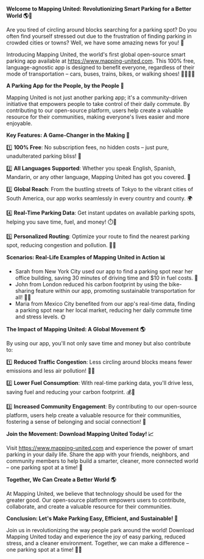 **Welcome to Mapping United: Revolutionizing Smart Parking for a Better World 🌎🚗**

Are you tired of circling around blocks searching for a parking spot? Do you often find yourself stressed out due to the frustration of finding parking in crowded cities or towns? Well, we have some amazing news for you! 🙌

Introducing Mapping United, the world's first global open-source smart parking app available at https://www.mapping-united.com. This 100% free, language-agnostic app is designed to benefit everyone, regardless of their mode of transportation – cars, buses, trains, bikes, or walking shoes! 🚶‍♀️🚴‍♂️

**A Parking App for the People, by the People 🌟**

Mapping United is not just another parking app; it's a community-driven initiative that empowers people to take control of their daily commute. By contributing to our open-source platform, users help create a valuable resource for their communities, making everyone's lives easier and more enjoyable.

**Key Features: A Game-Changer in the Making 🤯**

1️⃣ **100% Free**: No subscription fees, no hidden costs – just pure, unadulterated parking bliss! 🙌

2️⃣ **All Languages Supported**: Whether you speak English, Spanish, Mandarin, or any other language, Mapping United has got you covered. 💬

3️⃣ **Global Reach**: From the bustling streets of Tokyo to the vibrant cities of South America, our app works seamlessly in every country and county. 🌍

4️⃣ **Real-Time Parking Data**: Get instant updates on available parking spots, helping you save time, fuel, and money! ⏱️💸

5️⃣ **Personalized Routing**: Optimize your route to find the nearest parking spot, reducing congestion and pollution. 🚗🌟

**Scenarios: Real-Life Examples of Mapping United in Action 📊**

* Sarah from New York City used our app to find a parking spot near her office building, saving 30 minutes of driving time and $10 in fuel costs. 💸
* John from London reduced his carbon footprint by using the bike-sharing feature within our app, promoting sustainable transportation for all! 🚴‍♂️
* Maria from Mexico City benefited from our app's real-time data, finding a parking spot near her local market, reducing her daily commute time and stress levels. 🌞

**The Impact of Mapping United: A Global Movement 🌎**

By using our app, you'll not only save time and money but also contribute to:

1️⃣ **Reduced Traffic Congestion**: Less circling around blocks means fewer emissions and less air pollution! 🚮🌿

2️⃣ **Lower Fuel Consumption**: With real-time parking data, you'll drive less, saving fuel and reducing your carbon footprint. 💰🌟

3️⃣ **Increased Community Engagement**: By contributing to our open-source platform, users help create a valuable resource for their communities, fostering a sense of belonging and social connection! 🤝

**Join the Movement: Download Mapping United Today! 📈**

Visit https://www.mapping-united.com and experience the power of smart parking in your daily life. Share the app with your friends, neighbors, and community members to help build a smarter, cleaner, more connected world – one parking spot at a time! 🌟

**Together, We Can Create a Better World 🌎**

At Mapping United, we believe that technology should be used for the greater good. Our open-source platform empowers users to contribute, collaborate, and create a valuable resource for their communities.

**Conclusion: Let's Make Parking Easy, Efficient, and Sustainable! 🌟**

Join us in revolutionizing the way people park around the world! Download Mapping United today and experience the joy of easy parking, reduced stress, and a cleaner environment. Together, we can make a difference – one parking spot at a time! 🚗💖